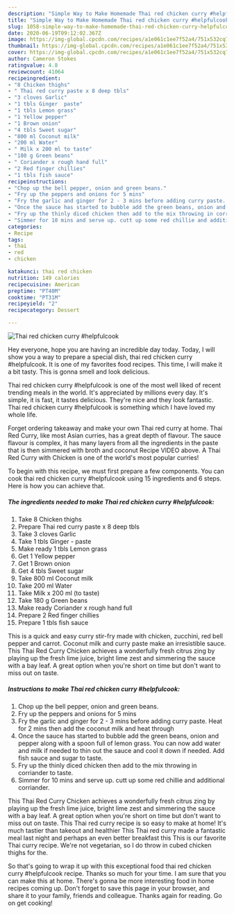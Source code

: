 ```yaml
---
description: "Simple Way to Make Homemade Thai red chicken curry #helpfulcook"
title: "Simple Way to Make Homemade Thai red chicken curry #helpfulcook"
slug: 1058-simple-way-to-make-homemade-thai-red-chicken-curry-helpfulcook
date: 2020-06-19T09:12:02.367Z
image: https://img-global.cpcdn.com/recipes/a1e061c1ee7f52a4/751x532cq70/thai-red-chicken-curry-helpfulcook-recipe-main-photo.jpg
thumbnail: https://img-global.cpcdn.com/recipes/a1e061c1ee7f52a4/751x532cq70/thai-red-chicken-curry-helpfulcook-recipe-main-photo.jpg
cover: https://img-global.cpcdn.com/recipes/a1e061c1ee7f52a4/751x532cq70/thai-red-chicken-curry-helpfulcook-recipe-main-photo.jpg
author: Cameron Stokes
ratingvalue: 4.8
reviewcount: 41064
recipeingredient:
- "8 Chicken thighs"
- " Thai red curry paste x 8 deep tbls"
- "3 cloves Garlic"
- "1 tbls Ginger  paste"
- "1 tbls Lemon grass"
- "1 Yellow pepper"
- "1 Brown onion"
- "4 tbls Sweet sugar"
- "800 ml Coconut milk"
- "200 ml Water"
- " Milk x 200 ml to taste"
- "180 g Green beans"
- " Coriander x rough hand full"
- "2 Red finger chillies"
- "1 tbls fish sauce"
recipeinstructions:
- "Chop up the bell pepper, onion and green beans."
- "Fry up the peppers and onions for 5 mins"
- "Fry the garlic and ginger for 2 - 3 mins before adding curry paste. Heat for 2 mins then add the coconut milk and heat through"
- "Once the sauce has started to bubble add the green beans, onion and pepper along with a spoon full of lemon grass. You can now add water and milk if needed to thin out the sauce and cool it down if needed. Add fish sauce and sugar to taste."
- "Fry up the thinly diced chicken then add to the mix throwing in corriander to taste."
- "Simmer for 10 mins and serve up. cutt up some red chillie and additional corriander."
categories:
- Recipe
tags:
- thai
- red
- chicken

katakunci: thai red chicken 
nutrition: 149 calories
recipecuisine: American
preptime: "PT40M"
cooktime: "PT31M"
recipeyield: "2"
recipecategory: Dessert

---
```



![Thai red chicken curry #helpfulcook](https://img-global.cpcdn.com/recipes/a1e061c1ee7f52a4/751x532cq70/thai-red-chicken-curry-helpfulcook-recipe-main-photo.jpg)

Hey everyone, hope you are having an incredible day today. Today, I will show you a way to prepare a special dish, thai red chicken curry #helpfulcook. It is one of my favorites food recipes. This time, I will make it a bit tasty. This is gonna smell and look delicious.

Thai red chicken curry #helpfulcook is one of the most well liked of recent trending meals in the world. It's appreciated by millions every day. It's simple, it is fast, it tastes delicious. They're nice and they look fantastic. Thai red chicken curry #helpfulcook is something which I have loved my whole life.

Forget ordering takeaway and make your own Thai red curry at home. Thai Red Curry, like most Asian curries, has a great depth of flavour. The sauce flavour is complex, it has many layers from all the ingredients in the paste that is then simmered with broth and coconut Recipe VIDEO above. A Thai Red Curry with Chicken is one of the world&#39;s most popular curries!


To begin with this recipe, we must first prepare a few components. You can cook thai red chicken curry #helpfulcook using 15 ingredients and 6 steps. Here is how you can achieve that.

<!--inarticleads1-->

##### The ingredients needed to make Thai red chicken curry #helpfulcook:

1. Take 8 Chicken thighs
1. Prepare  Thai red curry paste x 8 deep tbls
1. Take 3 cloves Garlic
1. Take 1 tbls Ginger - paste
1. Make ready 1 tbls Lemon grass
1. Get 1 Yellow pepper
1. Get 1 Brown onion
1. Get 4 tbls Sweet sugar
1. Take 800 ml Coconut milk
1. Take 200 ml Water
1. Take  Milk x 200 ml (to taste)
1. Take 180 g Green beans
1. Make ready  Coriander x rough hand full
1. Prepare 2 Red finger chillies
1. Prepare 1 tbls fish sauce


This is a quick and easy curry stir-fry made with chicken, zucchini, red bell pepper and carrot. Coconut milk and curry paste make an irresistible sauce. This Thai Red Curry Chicken achieves a wonderfully fresh citrus zing by playing up the fresh lime juice, bright lime zest and simmering the sauce with a bay leaf. A great option when you&#39;re short on time but don&#39;t want to miss out on taste. 

<!--inarticleads2-->

##### Instructions to make Thai red chicken curry #helpfulcook:

1. Chop up the bell pepper, onion and green beans.
1. Fry up the peppers and onions for 5 mins
1. Fry the garlic and ginger for 2 - 3 mins before adding curry paste. Heat for 2 mins then add the coconut milk and heat through
1. Once the sauce has started to bubble add the green beans, onion and pepper along with a spoon full of lemon grass. You can now add water and milk if needed to thin out the sauce and cool it down if needed. Add fish sauce and sugar to taste.
1. Fry up the thinly diced chicken then add to the mix throwing in corriander to taste.
1. Simmer for 10 mins and serve up. cutt up some red chillie and additional corriander.


This Thai Red Curry Chicken achieves a wonderfully fresh citrus zing by playing up the fresh lime juice, bright lime zest and simmering the sauce with a bay leaf. A great option when you&#39;re short on time but don&#39;t want to miss out on taste. This Thai red curry recipe is so easy to make at home! It&#39;s much tastier than takeout and healthier This Thai red curry made a fantastic meal last night and perhaps an even better breakfast this This is our favorite Thai curry recipe. We&#39;re not vegetarian, so I do throw in cubed chicken thighs for the. 

So that's going to wrap it up with this exceptional food thai red chicken curry #helpfulcook recipe. Thanks so much for your time. I am sure that you can make this at home. There's gonna be more interesting food in home recipes coming up. Don't forget to save this page in your browser, and share it to your family, friends and colleague. Thanks again for reading. Go on get cooking!
